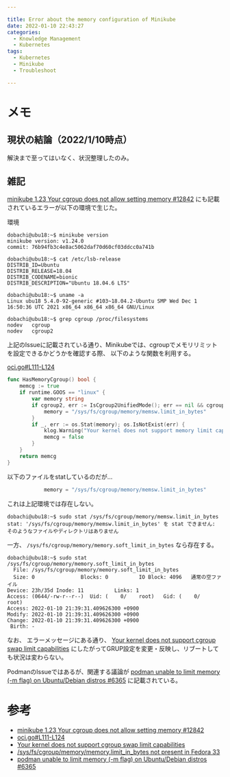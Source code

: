 ```yaml
---

title: Error about the memory configuration of Minikube
date: 2022-01-10 22:43:27
categories:
  - Knowledge Management
  - Kubernetes
tags:
  - Kubernetes
  - Minikube
  - Troubleshoot

---
```


# メモ

## 現状の結論（2022/1/10時点）

解決まで至ってはいなく、状況整理したのみ。

## 雑記

[minikube 1.23 Your cgroup does not allow setting memory #12842] にも記載されているエラーが以下の環境で生じた。

環境

```shell
dobachi@ubu18:~$ minikube version
minikube version: v1.24.0
commit: 76b94fb3c4e8ac5062daf70d60cf03ddcc0a741b

dobachi@ubu18:~$ cat /etc/lsb-release
DISTRIB_ID=Ubuntu
DISTRIB_RELEASE=18.04
DISTRIB_CODENAME=bionic
DISTRIB_DESCRIPTION="Ubuntu 18.04.6 LTS"

dobachi@ubu18:~$ uname -a
Linux ubu18 5.4.0-92-generic #103~18.04.2-Ubuntu SMP Wed Dec 1 16:50:36 UTC 2021 x86_64 x86_64 x86_64 GNU/Linux

dobachi@ubu18:~$ grep cgroup /proc/filesystems
nodev   cgroup
nodev   cgroup2
```

上記のIssueに記載されている通り、Minikubeでは、cgroupでメモリリミットを設定できるかどうかを確認する際、
以下のような関数を利用する。 

[oci.go#L111-L124]

```go
func HasMemoryCgroup() bool {
	memcg := true
	if runtime.GOOS == "linux" {
		var memory string
		if cgroup2, err := IsCgroup2UnifiedMode(); err == nil && cgroup2 {
			memory = "/sys/fs/cgroup/memory/memsw.limit_in_bytes"
		}
		if _, err := os.Stat(memory); os.IsNotExist(err) {
			klog.Warning("Your kernel does not support memory limit capabilities or the cgroup is not mounted.")
			memcg = false
		}
	}
	return memcg
}
```

以下のファイルをstatしているのだが…

```go
			memory = "/sys/fs/cgroup/memory/memsw.limit_in_bytes"
```

これは上記環境では存在しない。

```shell
dobachi@ubu18:~$ sudo stat /sys/fs/cgroup/memory/memsw.limit_in_bytes
stat: '/sys/fs/cgroup/memory/memsw.limit_in_bytes' を stat できません: そのようなファイルやディレクトリはありません
```

一方、 `/sys/fs/cgroup/memory/memory.soft_limit_in_bytes` なら存在する。

```shell
dobachi@ubu18:~$ sudo stat /sys/fs/cgroup/memory/memory.soft_limit_in_bytes
  File: /sys/fs/cgroup/memory/memory.soft_limit_in_bytes
  Size: 0               Blocks: 0          IO Block: 4096   通常の空ファイル
Device: 23h/35d Inode: 11          Links: 1
Access: (0644/-rw-r--r--)  Uid: (    0/    root)   Gid: (    0/    root)
Access: 2022-01-10 21:39:31.409626300 +0900
Modify: 2022-01-10 21:39:31.409626300 +0900
Change: 2022-01-10 21:39:31.409626300 +0900
 Birth: -
```

なお、 エラーメッセージにある通り、 [Your kernel does not support cgroup swap limit capabilities] にしたがってGRUP設定を変更・反映し、リブートしても状況は変わらない。

PodmanのIssueではあるが、関連する議論が [podman unable to limit memory (-m flag) on Ubuntu/Debian distros #6365] に記載されている。

# 参考

* [minikube 1.23 Your cgroup does not allow setting memory #12842]
* [oci.go#L111-L124]
* [Your kernel does not support cgroup swap limit capabilities]
* [/sys/fs/cgroup/memory/memory.limit_in_bytes not present in Fedora 33]
* [podman unable to limit memory (-m flag) on Ubuntu/Debian distros #6365]

[minikube 1.23 Your cgroup does not allow setting memory #12842]: https://github.com/kubernetes/minikube/issues/12842
[oci.go#L111-L124]: https://github.com/kubernetes/minikube/blob/25d17c2dde4920c00b4fe6f42aece999ce92cd5c/pkg/drivers/kic/oci/oci.go#L111-L124
[Your kernel does not support cgroup swap limit capabilities]: https://docs.docker.com/engine/install/linux-postinstall/#your-kernel-does-not-support-cgroup-swap-limit-capabilities
[/sys/fs/cgroup/memory/memory.limit_in_bytes not present in Fedora 33]: https://stackoverflow.com/questions/65646317/sys-fs-cgroup-memory-memory-limit-in-bytes-not-present-in-fedora-33
[podman unable to limit memory (-m flag) on Ubuntu/Debian distros #6365]: https://github.com/containers/podman/issues/6365




<!-- vim: set et tw=0 ts=2 sw=2: -->
